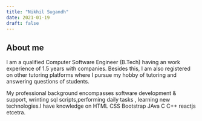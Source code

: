 ```yaml
---
title: "Nikhil Sugandh"
date: 2021-01-19
draft: false
---
```


## About me

I am a qualified Computer Software Engineer (B.Tech) having an work experience of 1.5 years with companies. Besides this, I am also registered on other tutoring platforms where I pursue my hobby of tutoring and answering questions of students.

My professional background encompasses
software development & support, wrinting sql scripts,performing daily tasks , learning new technologies.I have knowledge on HTML CSS Bootstrap JAva C C++ reactjs etcetra.
